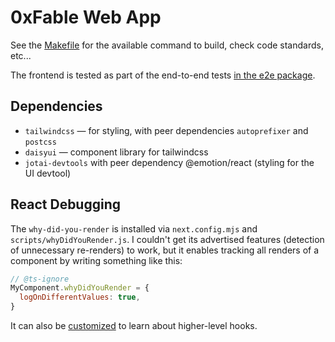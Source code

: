 # 0xFable Web App

See the [Makefile](./Makefile) for the available command to build, check code standards, etc...

The frontend is tested as part of the end-to-end tests [in the e2e package](../packages/e2e).

## Dependencies

- `tailwindcss` — for styling, with peer dependencies `autoprefixer` and `postcss`
- `daisyui` — component library for tailwindcss
- `jotai-devtools` with peer dependency @emotion/react (styling for the UI devtool)

## React Debugging

The `why-did-you-render` is installed via `next.config.mjs` and `scripts/whyDidYouRender.js`.
I couldn't get its advertised features (detection of unnecessary re-renders) to work, but it
enables tracking all renders of a component by writing something like this:

```js
// @ts-ignore
MyComponent.whyDidYouRender = {
  logOnDifferentValues: true,
}
```

It can also be [customized][wdyr-custom] to learn about higher-level hooks.

[wdyr-custom]: https://github.com/welldone-software/why-did-you-render